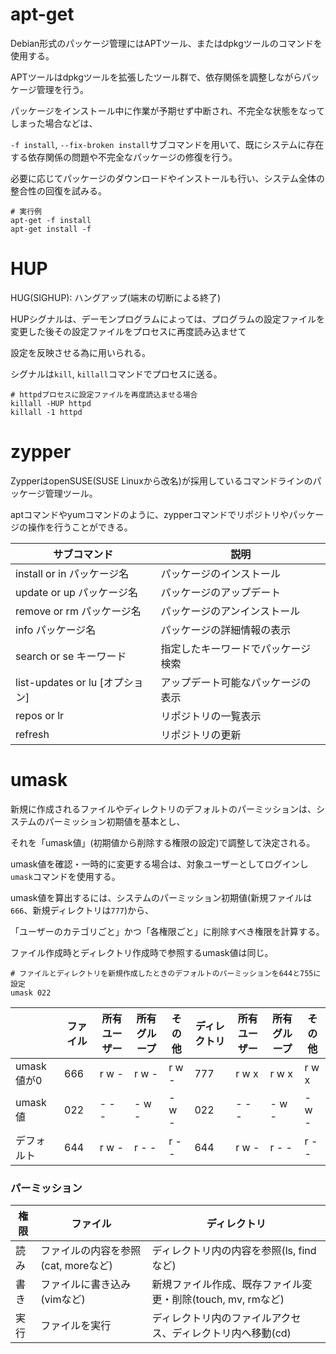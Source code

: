 # apt-get

Debian形式のパッケージ管理にはAPTツール、またはdpkgツールのコマンドを使用する。

APTツールはdpkgツールを拡張したツール群で、依存関係を調整しながらパッケージ管理を行う。

パッケージをインストール中に作業が予期せず中断され、不完全な状態をなってしまった場合などは、

`-f install`, `--fix-broken install`サブコマンドを用いて、既にシステムに存在する依存関係の問題や不完全なパッケージの修復を行う。

必要に応じてパッケージのダウンロードやインストールも行い、システム全体の整合性の回復を試みる。

```
# 実行例
apt-get -f install
apt-get install -f
```

# HUP

HUG(SIGHUP): ハングアップ(端末の切断による終了)

HUPシグナルは、デーモンプログラムによっては、プログラムの設定ファイルを変更した後その設定ファイルをプロセスに再度読み込ませて

設定を反映させる為に用いられる。

シグナルは`kill`, `killall`コマンドでプロセスに送る。

```
# httpdプロセスに設定ファイルを再度読込ませる場合
killall -HUP httpd
killall -1 httpd
```

# zypper

ZypperはopenSUSE(SUSE Linuxから改名)が採用しているコマンドラインのパッケージ管理ツール。

aptコマンドやyumコマンドのように、zypperコマンドでリポジトリやパッケージの操作を行うことができる。

| サブコマンド                    | 説明                               |
|---------------------------------|------------------------------------|
| install or in パッケージ名      | パッケージのインストール           |
| update or up パッケージ名       | パッケージのアップデート           |
| remove or rm パッケージ名       | パッケージのアンインストール       |
| info パッケージ名               | パッケージの詳細情報の表示         |
| search or se キーワード         | 指定したキーワードでパッケージ検索 |
| list-updates or lu [オプション] | アップデート可能なパッケージの表示 |
| repos or lr                     | リポジトリの一覧表示               |
| refresh                         | リポジトリの更新                   |

# umask

新規に作成されるファイルやディレクトリのデフォルトのパーミッションは、システムのパーミッション初期値を基本とし、

それを「umask値」(初期値から削除する権限の設定)で調整して決定される。

umask値を確認・一時的に変更する場合は、対象ユーザーとしてログインし`umask`コマンドを使用する。

umask値を算出するには、システムのパーミッション初期値(新規ファイルは`666`、新規ディレクトリは`777`)から、

「ユーザーのカテゴリごと」かつ「各権限ごと」に削除すべき権限を計算する。

ファイル作成時とディレクトリ作成時で参照するumask値は同じ。

```
# ファイルとディレクトリを新規作成したときのデフォルトのパーミッションを644と755に設定
umask 022
```

|            | ファイル | 所有ユーザー | 所有グループ | その他 | ディレクトリ | 所有ユーザー | 所有グループ | その他 |
|------------|----------|--------------|--------------|--------|--------------|--------------|--------------|--------|
| umask値が0 | 666      | r w -        | r w -        | r w -  | 777          | r w x        | r w x        | r w x  |
| umask値    | 022      | - - -        | - w -        | - w -  | 022          | - - -        | - w -        | - w -  |
| デフォルト | 644      | r w -        | r - -        | r - -  | 644          | r w -        | r - -        | r - -  |

### パーミッション

| 権限 | ファイル                            | ディレクトリ                                                |
|------|-------------------------------------|-------------------------------------------------------------|
| 読み | ファイルの内容を参照(cat, moreなど) | ディレクトリ内の内容を参照(ls, findなど)                    |
| 書き | ファイルに書き込み(vimなど)         | 新規ファイル作成、既存ファイル変更・削除(touch, mv, rmなど) |
| 実行 | ファイルを実行                      | ディレクトリ内のファイルアクセス、ディレクトリ内へ移動(cd)  |

